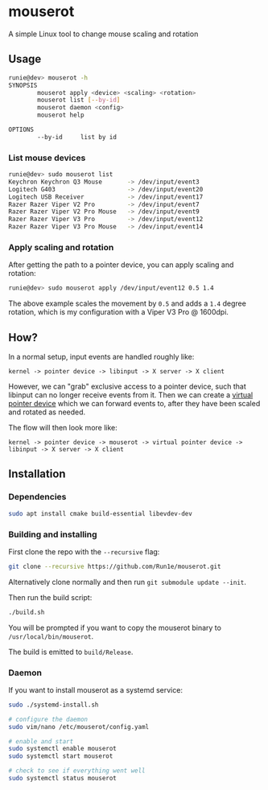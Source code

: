 # mouserot

A simple Linux tool to change mouse scaling and rotation

## Usage

```bash
runie@dev> mouserot -h
SYNOPSIS
        mouserot apply <device> <scaling> <rotation>
        mouserot list [--by-id]
        mouserot daemon <config>
        mouserot help

OPTIONS
        --by-id     list by id
```

### List mouse devices

```bash
runie@dev> sudo mouserot list
Keychron Keychron Q3 Mouse       -> /dev/input/event3
Logitech G403                    -> /dev/input/event20
Logitech USB Receiver            -> /dev/input/event17
Razer Razer Viper V2 Pro         -> /dev/input/event7
Razer Razer Viper V2 Pro Mouse   -> /dev/input/event9
Razer Razer Viper V3 Pro         -> /dev/input/event12
Razer Razer Viper V3 Pro Mouse   -> /dev/input/event14
```

### Apply scaling and rotation

After getting the path to a pointer device, you can apply scaling and rotation:

```bash
runie@dev> sudo mouserot apply /dev/input/event12 0.5 1.4
```

The above example scales the movement by `0.5` and adds a `1.4` degree rotation, which is my configuration with a Viper V3 Pro @ 1600dpi.

## How?

In a normal setup, input events are handled roughly like:

```
kernel -> pointer device -> libinput -> X server -> X client
```

However, we can "grab" exclusive access to a pointer device, such that libinput can no longer receive events from it.
Then we can create a [virtual pointer device](https://www.kernel.org/doc/html/v4.12/input/uinput.html)
which we can forward events to, after they have been scaled and rotated as needed.

The flow will then look more like:

```
kernel -> pointer device -> mouserot -> virtual pointer device -> libinput -> X server -> X client
```

## Installation

### Dependencies

```bash
sudo apt install cmake build-essential libevdev-dev
```

### Building and installing

First clone the repo with the `--recursive` flag:

```bash
git clone --recursive https://github.com/Run1e/mouserot.git
```

Alternatively clone normally and then run `git submodule update --init`.

Then run the build script:

```bash
./build.sh
```

You will be prompted if you want to copy the mouserot binary to `/usr/local/bin/mouserot`.

The build is emitted to `build/Release`.

### Daemon

If you want to install mouserot as a systemd service:

```bash
sudo ./systemd-install.sh

# configure the daemon
sudo vim/nano /etc/mouserot/config.yaml

# enable and start
sudo systemctl enable mouserot
sudo systemctl start mouserot

# check to see if everything went well
sudo systemctl status mouserot
```
